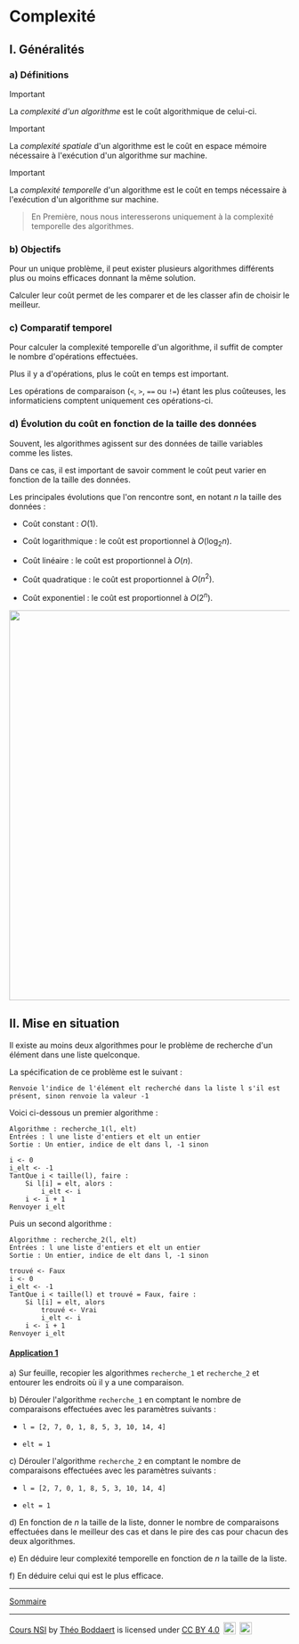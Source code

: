 # Complexité

## I. Généralités

### a) Définitions

> [!IMPORTANT]
> La *complexité d'un algorithme* est le coût algorithmique de celui-ci.

> [!IMPORTANT]
> La *complexité spatiale* d'un algorithme est le coût en espace mémoire nécessaire à l'exécution d'un algorithme sur machine.

> [!IMPORTANT]
> La *complexité temporelle* d'un algorithme est le coût en temps nécessaire à l'exécution d'un algorithme sur machine.

> En Première, nous nous interesserons uniquement à la complexité temporelle des algorithmes.

### b) Objectifs

Pour un unique problème, il peut exister plusieurs algorithmes différents plus ou moins efficaces donnant la même solution.

Calculer leur coût permet de les comparer et de les classer afin de choisir le meilleur.

### c) Comparatif temporel

Pour calculer la complexité temporelle d'un algorithme, il suffit de compter le nombre d'opérations effectuées.

Plus il y a d'opérations, plus le coût en temps est important.

Les opérations de comparaison (`<`, `>`, `==` ou `!=`) étant les plus coûteuses, les informaticiens comptent uniquement ces opérations-ci.

### d) Évolution du coût en fonction de la taille des données

Souvent, les algorithmes agissent sur des données de taille variables comme les listes.

Dans ce cas, il est important de savoir comment le coût peut varier en fonction de la taille des données.

Les principales évolutions que l'on rencontre sont, en notant $n$ la taille des données :

- Coût constant : $O(1)$.

- Coût logarithmique : le coût est proportionnel à $O(\log_2 n)$.

- Coût linéaire : le coût est proportionnel à $O(n)$.

- Coût quadratique : le coût est proportionnel à $O(n^2)$.

- Coût exponentiel : le coût est proportionnel à $O(2^n)$.

<img src="./img/complexites.png" width=700>

## II. Mise en situation

Il existe au moins deux algorithmes pour le problème de recherche d'un élément dans une liste quelconque.

La spécification de ce problème est le suivant : 

`Renvoie l'indice de l'élément elt recherché dans la liste l s'il est présent, sinon renvoie la valeur -1`

Voici ci-dessous un premier algorithme :

```
Algorithme : recherche_1(l, elt)
Entrées : l une liste d'entiers et elt un entier
Sortie : Un entier, indice de elt dans l, -1 sinon

i <- 0
i_elt <- -1
TantQue i < taille(l), faire :
    Si l[i] = elt, alors :
        i_elt <- i
    i <- i + 1
Renvoyer i_elt
```

Puis un second algorithme :

```
Algorithme : recherche_2(l, elt)
Entrées : l une liste d'entiers et elt un entier
Sortie : Un entier, indice de elt dans l, -1 sinon

trouvé <- Faux
i <- 0
i_elt <- -1
TantQue i < taille(l) et trouvé = Faux, faire :
    Si l[i] = elt, alors
        trouvé <- Vrai
        i_elt <- i
    i <- i + 1
Renvoyer i_elt
```

#### <ins>Application 1</ins>

a) Sur feuille, recopier les algorithmes `recherche_1` et `recherche_2` et entourer les endroits où il y a une comparaison.

b) Dérouler l'algorithme `recherche_1` en comptant le nombre de comparaisons effectuées avec les paramètres suivants : 

- `l = [2, 7, 0, 1, 8, 5, 3, 10, 14, 4]`

- `elt = 1`

c) Dérouler l'algorithme `recherche_2` en comptant le nombre de comparaisons effectuées avec les paramètres suivants : 

- `l = [2, 7, 0, 1, 8, 5, 3, 10, 14, 4]`

- `elt = 1`

d) En fonction de $n$ la taille de la liste, donner le nombre de comparaisons effectuées dans le meilleur des cas et dans le pire des cas pour chacun des deux algorithmes.

e) En déduire leur complexité temporelle en fonction de $n$ la taille de la liste. 

f) En déduire celui qui est le plus efficace.

___________

[Sommaire](./../../README.md)

___________

<p xmlns:cc="http://creativecommons.org/ns#" xmlns:dct="http://purl.org/dc/terms/"><a property="dct:title" rel="cc:attributionURL" href="https://github.com/boddaert/nsi">Cours NSI</a> by <a rel="cc:attributionURL dct:creator" property="cc:attributionName" href="https://github.com/boddaert">Théo Boddaert</a> is licensed under <a href="https://creativecommons.org/licenses/by/4.0/?ref=chooser-v1" target="_blank" rel="license noopener noreferrer" style="display:inline-block;">CC BY 4.0</a>  <img style="height:22px!important;margin-left:3px;vertical-align:text-bottom;" src="https://mirrors.creativecommons.org/presskit/icons/cc.svg?ref=chooser-v1" alt="">  <img style="height:22px!important;margin-left:3px;vertical-align:text-bottom;" src="https://mirrors.creativecommons.org/presskit/icons/by.svg?ref=chooser-v1" alt=""></p> 